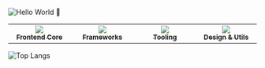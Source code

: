 ![Hello World 👋](https://readme-typing-svg.herokuapp.com?font=Fira+Code&weight=700&pause=1000&color=000000&width=435&lines=Hello+World+👋)

<table>
  <tr>
    <td align="center" width="120">
      <a href="#-frontend-core">
        <img src="https://skillicons.dev/icons?i=html,css,js,ts" /><br>
        <sub><b>Frontend Core</b></sub>
      </a>
    </td>
    <td align="center" width="120">
      <a href="#-frameworks--libraries">
        <img src="https://skillicons.dev/icons?i=vue,react,pinia" /><br>
        <sub><b>Frameworks</b></sub>
      </a>
    </td>
    <td align="center" width="120">
      <a href="#-tooling--environment">
        <img src="https://skillicons.dev/icons?i=vite,webpack,docker" /><br>
        <sub><b>Tooling</b></sub>
      </a>
    </td>
    <td align="center" width="120">
      <a href="#-design--utils">
        <img src="https://skillicons.dev/icons?i=vscode,postman,figma" /><br>
        <sub><b>Design & Utils</b></sub>
      </a>
    </td>
  </tr>
</table>


![Top Langs](https://github-readme-stats.vercel.app/api/top-langs?username=XERA-2011&layout=compact&show_icons=true&theme=calm_pink)
